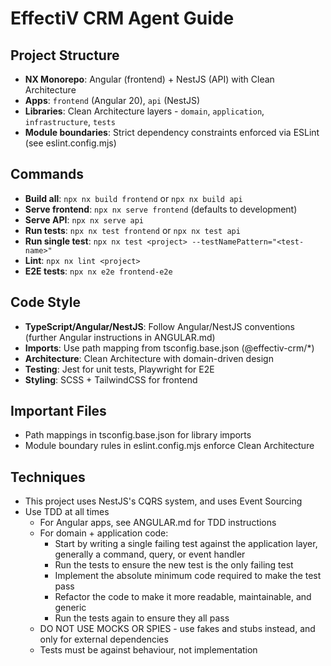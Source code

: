 # EffectiV CRM Agent Guide

## Project Structure
- **NX Monorepo**: Angular (frontend) + NestJS (API) with Clean Architecture
- **Apps**: `frontend` (Angular 20), `api` (NestJS)
- **Libraries**: Clean Architecture layers - `domain`, `application`, `infrastructure`, `tests`
- **Module boundaries**: Strict dependency constraints enforced via ESLint (see eslint.config.mjs)

## Commands
- **Build all**: `npx nx build frontend` or `npx nx build api`
- **Serve frontend**: `npx nx serve frontend` (defaults to development)
- **Serve API**: `npx nx serve api`
- **Run tests**: `npx nx test frontend` or `npx nx test api`
- **Run single test**: `npx nx test <project> --testNamePattern="<test-name>"`
- **Lint**: `npx nx lint <project>`
- **E2E tests**: `npx nx e2e frontend-e2e`

## Code Style
- **TypeScript/Angular/NestJS**: Follow Angular/NestJS conventions (further Angular instructions in ANGULAR.md)
- **Imports**: Use path mapping from tsconfig.base.json (@effectiv-crm/*)
- **Architecture**: Clean Architecture with domain-driven design
- **Testing**: Jest for unit tests, Playwright for E2E
- **Styling**: SCSS + TailwindCSS for frontend

## Important Files
- Path mappings in tsconfig.base.json for library imports
- Module boundary rules in eslint.config.mjs enforce Clean Architecture

## Techniques
- This project uses NestJS's CQRS system, and uses Event Sourcing
- Use TDD at all times
  - For Angular apps, see ANGULAR.md for TDD instructions
  - For domain + application code:
    - Start by writing a single failing test against the application layer, generally a command, query, or event handler
    - Run the tests to ensure the new test is the only failing test
    - Implement the absolute minimum code required to make the test pass
    - Refactor the code to make it more readable, maintainable, and generic
    - Run the tests again to ensure they all pass
  - DO NOT USE MOCKS OR SPIES - use fakes and stubs instead, and only for external dependencies
  - Tests must be against behaviour, not implementation
